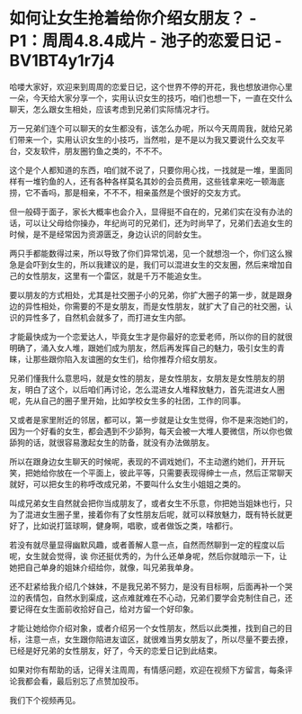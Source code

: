# 如何让女生抢着给你介绍女朋友？ - P1：周周4.8.4成片 - 池子的恋爱日记 - BV1BT4y1r7j4

哈喽大家好，欢迎来到周周的恋爱日记，这个世界不停的开花，我也想放进你心里一朵，今天给大家分享一个，实用认识女生的技巧，咱们也想一下，一直在交什么聊天，怎么跟女生相处，应该考虑到兄弟们实际情况才行。

万一兄弟们连个可以聊天的女生都没有，该怎么办呢，所以今天周周我，就给兄弟们带来一个，实用认识女生的小技巧，当然啦，是不是以为我又要说什么交友平台，交友软件，朋友圈钓鱼之类的，不不不。

这个是个人都知道的东西，咱们就不说了，只要你用心找，一找就是一堆，里面同样有一堆钓鱼的人，还有各种各样莫名其妙的会员费用，这些钱拿来吃一顿海底捞，它不香吗，那是相亲，不不不，相亲虽然是个很好的交友方式。

但一般碍于面子，家长大概率也会介入，显得挺不自在的，兄弟们实在没有办法的话，可以让父母给你操办，年纪尚可的兄弟们，还为时尚早了，兄弟们去追女生的时候，是不是经常因为资源匮乏，身边认识的同龄女生。

两只手都能数得过来，所以导致了你们异常饥渴，见一个就想泡一个，你们这么猴急是会吓到女生的，所以我建议的是，我们可以混进女生的交友圈，然后来增加自己的女性朋友，这里有一个雷区，就是千万不能追女生。

要以朋友的方式相处，尤其是社交圈子小的兄弟，你扩大圈子的第一步，就是跟身边的异性相处，你需要的不是女朋友，而是女性朋友，就扩大了自己的社交圈，认识的异性多了，自然机会就多了，而打进女生内部。

才能最快成为一个恋爱达人，毕竟女生才是你最好的恋爱老师，所以你的目的就很明确了，涌入女人堆，跟她们成为朋友，然后再发挥自己的魅力，吸引女生的青睐，让那些跟你陷入友谊圈的女生们，给你推荐介绍女朋友。

兄弟们懂我什么意思吗，就是女性的朋友，是女性朋友，女朋友是女性朋友的朋友，明白了这个，以后咱们再讨论，怎么混进女人堆释放魅力，首先混进女人圈呢，先从自己的圈子里开始，比如学校女生多的社团，工作的同事。

又或者是家里附近的邻居，都可以，第一步就是让女生觉得，你不是来泡她们的，因为一个好看的女生，都会遇到不少舔狗，每天会被一大堆人要微信，所以你也做舔狗的话，就很容易激起女生的防备，就没有办法做朋友。

所以在跟身边女生聊天的时候呢，表现的不调戏她们，不主动邀约她们，开开玩笑，把她给你放在一个平面上，彼此平等，只需要表现得绅士一点，然后正常聊天就好，可以把女生的称呼改成兄弟，不要叫什么女生小姐姐之类的。

叫成兄弟女生自然就会把你当成朋友了，或者女生不乐意，你把她当姐妹也行，只为了混进女生圈子里，接着你有了女性朋友后呢，就可以释放魅力，既有特长就更好了，比如说打篮球啊，健身啊，唱歌，或者做饭之类，啥都行。

若没有就尽量显得幽默风趣，或者善解人意一点，自然而然聊到一定的程度以后呢，女生就会觉得，诶 你还挺优秀的，为什么还单身呢，然后你就暗示一下，让她把自己单身的姐妹介绍给你，就像，叫兄弟我单身。

还不赶紧给我介绍几个妹妹，不是我兄弟不努力，是没有目标啊，后面再补一个哭泣的表情包，自然水到渠成，这点难就难在不心动，兄弟们要学会克制住自己，还要记得在女生面前收拾好自己，给对方留一个好印象。

才能让她给你介绍对象，或者介绍另一个女性朋友，然后以此类推，找到自己的目标，注意一点，女生跟你陷进友谊区，就很难当男女朋友了，所以尽量不要去撩，已经是好兄弟的女性朋友，好了，今天的恋爱日记到此结束。

如果对你有帮助的话，记得关注周周，有情感问题，欢迎在视频下方留言，每条评论我都会看，最后别忘了点赞加投币。

我们下个视频再见。